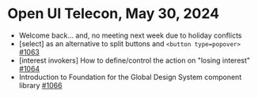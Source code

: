 Open UI Telecon, May 30, 2024
===================================
  * Welcome back... and, no meeting next week due to holiday conflicts
  * [select] <selectedoption for=id> as an alternative to split buttons and `<button type=popover>` [#1063](https://github.com/openui/open-ui/issues/1063)
  * [interest invokers] How to define/control the action on "losing interest" [#1064](https://github.com/openui/open-ui/issues/1064)
  * Introduction to Foundation for the Global Design System component library [#1066](https://github.com/openui/open-ui/issues/1066)

